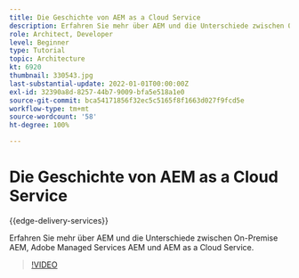 ```yaml
---
title: Die Geschichte von AEM as a Cloud Service
description: Erfahren Sie mehr über AEM und die Unterschiede zwischen On-Premise AEM, Adobe Managed Services AEM und AEM as a Cloud Service.
role: Architect, Developer
level: Beginner
type: Tutorial
topic: Architecture
kt: 6920
thumbnail: 330543.jpg
last-substantial-update: 2022-01-01T00:00:00Z
exl-id: 32390a8d-8257-44b7-9009-bfa5e518a1e0
source-git-commit: bca54171856f32ec5c5165f8f1663d027f9fcd5e
workflow-type: tm+mt
source-wordcount: '58'
ht-degree: 100%

---
```


# Die Geschichte von AEM as a Cloud Service

{{edge-delivery-services}}

Erfahren Sie mehr über AEM und die Unterschiede zwischen On-Premise AEM, Adobe Managed Services AEM und AEM as a Cloud Service.

>[!VIDEO](https://video.tv.adobe.com/v/330543?quality=12&learn=on)
